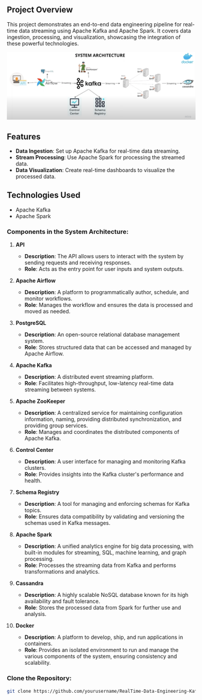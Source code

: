 ## Project Overview
This project demonstrates an end-to-end data engineering pipeline for real-time data streaming using Apache Kafka and Apache Spark. It covers data ingestion, processing, and visualization, showcasing the integration of these powerful technologies.

![alt text](image.png)

## Features
- **Data Ingestion**: Set up Apache Kafka for real-time data streaming.
- **Stream Processing**: Use Apache Spark for processing the streamed data.
- **Data Visualization**: Create real-time dashboards to visualize the processed data.

## Technologies Used
- Apache Kafka
- Apache Spark


### Components in the System Architecture:

1. **API**
   - **Description**: The API allows users to interact with the system by sending requests and receiving responses.
   - **Role**: Acts as the entry point for user inputs and system outputs.

2. **Apache Airflow**
   - **Description**: A platform to programmatically author, schedule, and monitor workflows.
   - **Role**: Manages the workflow and ensures the data is processed and moved as needed.

3. **PostgreSQL**
   - **Description**: An open-source relational database management system.
   - **Role**: Stores structured data that can be accessed and managed by Apache Airflow.

4. **Apache Kafka**
   - **Description**: A distributed event streaming platform.
   - **Role**: Facilitates high-throughput, low-latency real-time data streaming between systems.

5. **Apache ZooKeeper**
   - **Description**: A centralized service for maintaining configuration information, naming, providing distributed synchronization, and providing group services.
   - **Role**: Manages and coordinates the distributed components of Apache Kafka.

6. **Control Center**
   - **Description**: A user interface for managing and monitoring Kafka clusters.
   - **Role**: Provides insights into the Kafka cluster's performance and health.

7. **Schema Registry**
   - **Description**: A tool for managing and enforcing schemas for Kafka topics.
   - **Role**: Ensures data compatibility by validating and versioning the schemas used in Kafka messages.

8. **Apache Spark**
   - **Description**: A unified analytics engine for big data processing, with built-in modules for streaming, SQL, machine learning, and graph processing.
   - **Role**: Processes the streaming data from Kafka and performs transformations and analytics.

9. **Cassandra**
   - **Description**: A highly scalable NoSQL database known for its high availability and fault tolerance.
   - **Role**: Stores the processed data from Spark for further use and analysis.

10. **Docker**
    - **Description**: A platform to develop, ship, and run applications in containers.
    - **Role**: Provides an isolated environment to run and manage the various components of the system, ensuring consistency and scalability.

### Clone the Repository:
```sh
git clone https://github.com/yourusername/RealTime-Data-Engineering-Kafka-Spark.git

